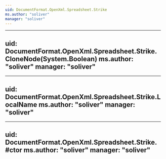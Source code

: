 ```yaml
---
uid: DocumentFormat.OpenXml.Spreadsheet.Strike
ms.author: "soliver"
manager: "soliver"
---
```


---
uid: DocumentFormat.OpenXml.Spreadsheet.Strike.CloneNode(System.Boolean)
ms.author: "soliver"
manager: "soliver"
---

---
uid: DocumentFormat.OpenXml.Spreadsheet.Strike.LocalName
ms.author: "soliver"
manager: "soliver"
---

---
uid: DocumentFormat.OpenXml.Spreadsheet.Strike.#ctor
ms.author: "soliver"
manager: "soliver"
---
